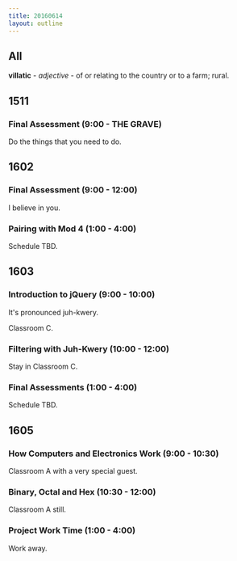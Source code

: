 ```yaml
---
title: 20160614
layout: outline
---
```


## All

**villatic** - _adjective_ - of or relating to the country or to a farm; rural.


## 1511

### Final Assessment (9:00 - THE GRAVE)

Do the things that you need to do.


## 1602

### Final Assessment (9:00 - 12:00)

I believe in you.

### Pairing with Mod 4 (1:00 - 4:00)

Schedule TBD.


## 1603

### Introduction to jQuery (9:00 - 10:00)

It's pronounced juh-kwery.

Classroom C.

### Filtering with Juh-Kwery (10:00 - 12:00)

Stay in Classroom C.

### Final Assessments (1:00 - 4:00)

Schedule TBD.


## 1605

### How Computers and Electronics Work (9:00 - 10:30)

Classroom A with a very special guest.

### Binary, Octal and Hex (10:30 - 12:00)

Classroom A still.

### Project Work Time (1:00 - 4:00)

Work away.

